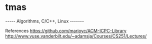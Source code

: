 # tmas
----- Algorithms, C/C++, Linux -------


References
https://github.com/marioyc/ACM-ICPC-Library
http://www.vuse.vanderbilt.edu/~adamsja/Courses/CS251/Lectures/

